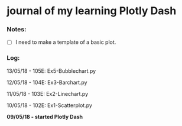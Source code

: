 # journal of my learning Plotly Dash

###  Notes:
- [ ] I need to make a template of a basic plot.

### Log:
13/05/18 - 105E: Ex5-Bubblechart.py

12/05/18 - 104E: Ex3-Barchart.py

11/05/18 - 103E: Ex2-Linechart.py

10/05/18 - 102E: Ex1-Scatterplot.py

__09/05/18 - started Plotly Dash__
